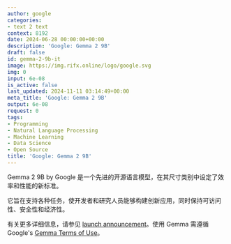 ```yaml
---
author: google
categories:
- text 2 text
context: 8192
date: 2024-06-28 00:00:00+00:00
description: 'Google: Gemma 2 9B'
draft: false
id: gemma-2-9b-it
image: https://img.rifx.online/logo/google.svg
img: 0
input: 6e-08
is_active: false
last_updated: 2024-11-11 03:14:49+00:00
meta_title: 'Google: Gemma 2 9B'
output: 6e-08
request: 0
tags:
- Programming
- Natural Language Processing
- Machine Learning
- Data Science
- Open Source
title: 'Google: Gemma 2 9B'
---
```
















Gemma 2 9B by Google 是一个先进的开源语言模型，在其尺寸类别中设定了效率和性能的新标准。

它旨在支持各种任务，使开发者和研究人员能够构建创新应用，同时保持可访问性、安全性和经济性。

有关更多详细信息，请参见 [launch announcement](https://blog.google/technology/developers/google-gemma-2/)。使用 Gemma 需遵循 Google's [Gemma Terms of Use](https://ai.google.dev/gemma/terms)。

